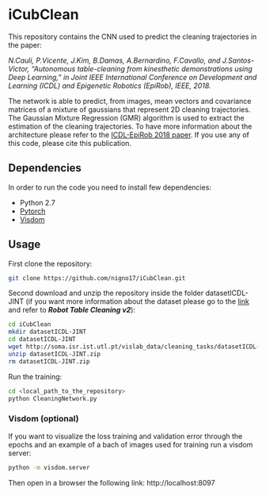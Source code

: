 # iCubClean

This repository contains the CNN used to predict the cleaning trajectories in the paper:

_N.Cauli, P.Vicente, J.Kim, B.Damas, A.Bernardino, F.Cavallo, and J.Santos-Victor, “Autonomous table-cleaning from kinesthetic demonstrations using Deep Learning,” in Joint IEEE International Conference on Development and Learning (ICDL) and Epigenetic Robotics (EpiRob), IEEE, 2018._

The network is able to predict, from images, mean vectors and covariance matrices of a mixture of gaussians that represent 2D cleaning trajectories. The Gaussian Mixture Regression (GMR) algorithm is used to extract the estimation of the cleaning trajectories. To have more information about the architecture please refer to the [ICDL-EpiRob 2018 paper](http://vislab.isr.ist.utl.pt/wp-content/uploads/2018/07/ncauli_icdl2018.pdf). If you use any of this code, please cite this publication.

## Dependencies

In order to run the code you need to install few dependencies:

* Python 2.7
* [Pytorch](https://pytorch.org/)
* [Visdom](https://github.com/facebookresearch/visdom)

## Usage

First clone the repository:

```bash
git clone https://github.com/nigno17/iCubClean.git
```

Second download and unzip the repository inside the folder datasetICDL-JINT (if you want more information about the dataset please go to the [link](http://vislab.isr.ist.utl.pt/datasets/) and refer to  ___Robot Table Cleaning v2___):

```bash
cd iCubClean
mkdir datasetICDL-JINT
cd datasetICDL-JINT
wget http://soma.isr.ist.utl.pt/vislab_data/cleaning_tasks/datasetICDL-JINT.zip
unzip datasetICDL-JINT.zip
rm datasetICDL-JINT.zip
```
Run the training:

```bash
cd <local_path_to_the_repository>
python CleaningNetwork.py
```

### Visdom (optional)

If you want to visualize the loss training and validation error through the epochs and an example of a bach of images used for training run a visdom server:

```bash
python -m visdom.server
```
Then open in a browser the following link: http://localhost:8097

